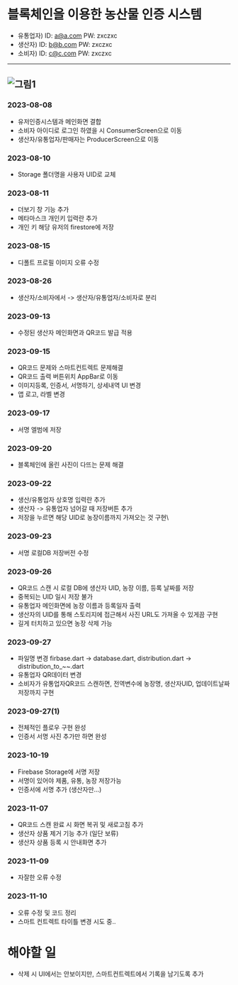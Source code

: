 # 블록체인을 이용한 농산물 인증 시스템
- 유통업자) ID: a@a.com PW: zxczxc
- 생산자) ID: b@b.com PW: zxczxc
- 소비자) ID: c@c.com PW: zxczxc
---
![그림1](https://github.com/Dangerousmankimchanghwan/Trust_Blockchain/assets/129137919/efafacf9-03c5-41c6-b01d-25498f550768)
---

### 2023-08-08
- 유저인증시스템과 메인화면 결합
- 소비자 아이디로 로그인 하였을 시 ConsumerScreen으로 이동
- 생산자/유통업자/판매자는 ProducerScreen으로 이동

### 2023-08-10
- Storage 폴더명을 사용자 UID로 교체

### 2023-08-11
- 더보기 창 기능 추가
- 메타마스크 개인키 입력란 추가
- 개인 키 해당 유저의 firestore에 저장

### 2023-08-15
- 디폴트 프로필 이미지 오류 수정

### 2023-08-26
- 생산자/소비자에서 -> 생산자/유통업자/소비자로 분리

### 2023-09-13
- 수정된 생산자 메인화면과 QR코드 발급 적용

### 2023-09-15
- QR코드 문제와 스마트컨트렉트 문제해결
- QR코드 출력 버튼위치 AppBar로 이동
- 이미지등록, 인증서, 서명하기, 상세내역 UI 변경
- 앱 로고, 라벨 변경

### 2023-09-17
- 서명 엘범에 저장

### 2023-09-20
- 블록체인에 올린 사진이 다뜨는 문제 해결

### 2023-09-22
- 생산/유통업자 상호명 입력란 추가
- 생산자 -> 유통업자 넘어갈 때 저장버튼 추가
- 저장을 누르면 해당 UID로 농장이름까지 가져오는 것 구현\

### 2023-09-23
- 서명 로컬DB 저장버전 수정

### 2023-09-26
- QR코드 스캔 시 로컬 DB에 생산자 UID, 농장 이름, 등록 날짜를 저장
- 중복되는 UID 일시 저장 불가
- 유통업자 메인화면에 농장 이름과 등록일자 출력
- 생산자의 UID를 통해 스토리지에 접근해서 사진 URL도 가져올 수 있게끔 구현
- 길게 터치하고 있으면 농장 삭제 가능

### 2023-09-27
- 파일명 변경 firbase.dart -> database.dart, distribution.dart -> distribution_to_~~.dart
- 유통업자 QR데이터 변경
- 소비자가 유통업자QR코드 스캔하면, 전역변수에 농장명, 생산자UID, 업데이트날짜 저장까지 구현

### 2023-09-27(1)
- 전체적인 플로우 구현 완성
- 인증서 서명 사진 추가만 하면 완성

### 2023-10-19
- Firebase Storage에 서명 저장
- 서명이 있어야 제품, 유통, 농장 저장가능
- 인증서에 서명 추가 (생산자만...)

### 2023-11-07
- QR코드 스캔 완료 시 화면 복귀 및 새로고침 추가
- 생산자 상품 제거 기능 추가 (일단 보류)
- 생산자 상품 등록 시 안내화면 추가

### 2023-11-09
- 자잘한 오류 수정

### 2023-11-10
- 오류 수정 및 코드 정리
- 스마트 컨트렉트 타이틀 변경 시도 중..

# 해야할 일 
- 삭제 시 UI에서는 안보이지만, 스마트컨트렉트에서 기록을 남기도록 추가

